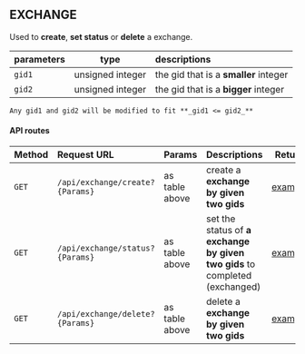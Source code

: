 ## EXCHANGE

Used to **create**, **set status** or **delete** a exchange.

| parameters     | type  | descriptions                                 |
|:---------------|-------|:---------------------------------------------|
| `gid1`        | unsigned integer| the gid that is a **smaller** integer
| `gid2`        | unsigned integer| the gid that is a **bigger** integer

	Any gid1 and gid2 will be modified to fit **_gid1 <= gid2_**

#### API routes
| Method |Request URL         | Params          | Descriptions   | Return|
|--------|:-------------------|:----------------|:---------------|-------|
| `GET` | `/api/exchange/create?{Params}` | as table above | create a **exchange by given two gids** | [example](./returns_example#apiexchangecreate)
| `GET` | `/api/exchange/status?{Params}` | as table above | set the status of **a exchange by given two gids** to completed (exchanged)| [example](./returns_example#apiexchangestatus)
| `GET` | `/api/exchange/delete?{Params}` | as table above | delete a **exchange by given two gids** | [example](./returns_example#apiexchangedelete)

